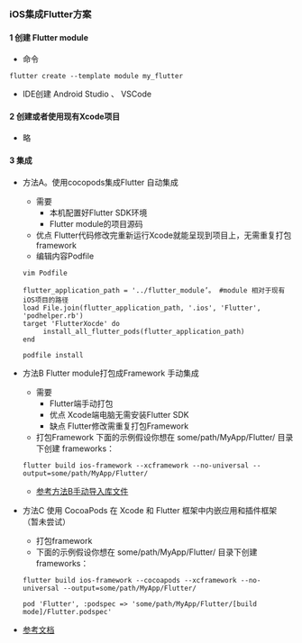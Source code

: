 ### iOS集成Flutter方案


#### 1 创建 Flutter module
* 	命令
```
flutter create --template module my_flutter
```
* IDE创建 Android Studio 、 VSCode


#### 2 创建或者使用现有Xcode项目
* 	略

#### 3 集成

* 方法A。使用cocopods集成Flutter 自动集成 
	* 需要
	    * 本机配置好Flutter SDK环境
	    * Flutter module的项目源码
	*   优点 Flutter代码修改完重新运行Xcode就能呈现到项目上，无需重复打包framework
	* 编辑内容Podfile
	
	```
    vim Podfile
    ```
	```
	flutter_application_path = '../flutter_module’。 #module 相对于现有iOS项目的路径
	load File.join(flutter_application_path, '.ios', 'Flutter', 'podhelper.rb')
	target 'FlutterXocde' do
 		 install_all_flutter_pods(flutter_application_path)
	end
	```
	
    ```
    podfile install
    ```



 * 方法B Flutter module打包成Framework 手动集成

    * 需要
	    * Flutter端手动打包
	    * 优点 Xcode端电脑无需安装Flutter SDK
	    * 缺点 Flutter修改需重复打包Framework
    * 打包Framework
    下面的示例假设你想在 some/path/MyApp/Flutter/ 目录下创建 frameworks：
    ```
    flutter build ios-framework --xcframework --no-universal --output=some/path/MyApp/Flutter/
    ```
    * [参考方法B手动导入库文件](https://flutter.cn/docs/development/add-to-app/ios/project-setup)


  * 方法C 使用 CocoaPods 在 Xcode 和 Flutter 框架中内嵌应用和插件框架 （暂未尝试）

    * 打包framework
    * 下面的示例假设你想在 some/path/MyApp/Flutter/ 目录下创建 frameworks：
    ```
    flutter build ios-framework --cocoapods --xcframework --no-universal --output=some/path/MyApp/Flutter/
    ```
    
    ```pod 'Flutter', :podspec => 'some/path/MyApp/Flutter/[build mode]/Flutter.podspec'```

   * [参考文档](https://flutter.cn/docs/development/add-to-app/ios/project-setup) 

